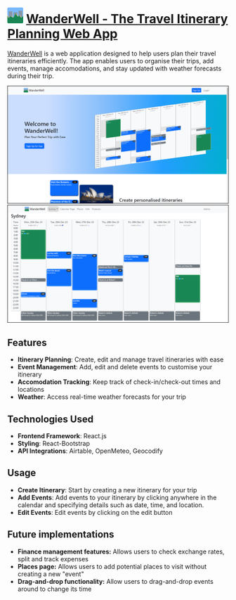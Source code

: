 # <img src="./public/tp-logo.svg" alt="WanderWell Logo" width = 36pt /> [WanderWell - The Travel Itinerary Planning Web App](https://wanderwell.vercel.app/)

[WanderWell](https://wanderwell.vercel.app/) is a web application designed to help users plan their travel itineraries efficiently. The app enables users to organise their trips, add events, manage accomodations, and stay updated with weather forecasts during their trip.

<img src="./public/SS-Landing Page.png" alt="landing page" width = 600px /> 
<img src="./public/SS-Planning Page.png" alt="landing page" width = 600px /> 

## Features
- **Itinerary Planning**: Create, edit and manage travel itineraries with ease
- **Event Management**: Add, edit and delete events to customise your itinerary
- **Accomodation Tracking**: Keep track of check-in/check-out times and locations
- **Weather**: Access real-time weather forecasts for your trip

## Technologies Used
- **Frontend Framework**: React.js
- **Styling**: React-Bootstrap
- **API Integrations**: Airtable, OpenMeteo, Geocodify

## Usage
- **Create Itinerary**: Start by creating a new itinerary for your trip
- **Add Events**: Add events to your itinerary by clicking anywhere in the calendar and specifying details such as date, time, and location.
- **Edit Events**: Edit events by clicking on the edit button

## Future implementations
- **Finance management features:** Allows users to check exchange rates, split and track expenses
- **Places page:** Allows users to add potential places to visit without creating a new "event"
- **Drag-and-drop functionality:** Allow users to drag-and-drop events around to change its time